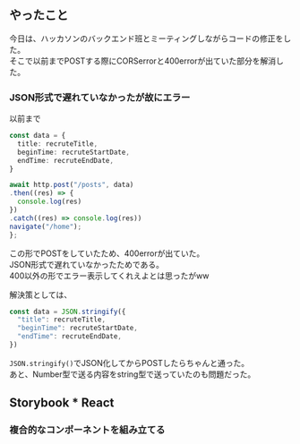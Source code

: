 ## やったこと
今日は、ハッカソンのバックエンド班とミーティングしながらコードの修正をした。  
そこで以前までPOSTする際にCORSerrorと400errorが出ていた部分を解消した。  

### JSON形式で遅れていなかったが故にエラー
以前まで
```ts
const data = {
  title: recruteTitle,
  beginTime: recruteStartDate,
  endTime: recruteEndDate,
}

await http.post("/posts", data)
.then((res) => {
  console.log(res)
})
.catch((res) => console.log(res))
navigate("/home");
};
```
この形でPOSTをしていたため、400errorが出ていた。  
JSON形式で遅れていなかったためである。  
400以外の形でエラー表示してくれえよとは思ったがww  

解決策としては、
```ts
const data = JSON.stringify({
  "title": recruteTitle,
  "beginTime": recruteStartDate,
  "endTime": recruteEndDate,
})
```
`JSON.stringify()`でJSON化してからPOSTしたらちゃんと通った。  
あと、Number型で送る内容をstring型で送っていたのも問題だった。  


## Storybook * React
### 複合的なコンポーネントを組み立てる

